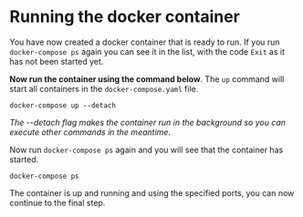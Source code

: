 # Running the docker container

You have now created a docker container that is ready to run. If you run `docker-compose ps` again you can see it in the list, with the code `Exit` as it has not been started yet.

**Now run the container using the command below**. The `up` command will start all containers in the `docker-compose.yaml` file.

```
docker-compose up --detach
```

*The --detach flag makes the container run in the background so you can execute other commands in the meantime*.

Now run `docker-compose ps` again and you will see that the container has started.

```
docker-compose ps
```

The container is up and running and using the specified ports, you can now continue to the final step.

